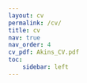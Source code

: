 ```yaml
---
layout: cv
permalink: /cv/
title: cv
nav: true
nav_order: 4
cv_pdf: Akins_CV.pdf
toc: 
    sidebar: left
---
```

